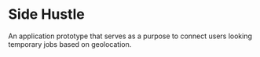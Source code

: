 # Side Hustle

An application prototype that serves as a purpose to connect users looking temporary jobs based on geolocation.
